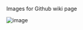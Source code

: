 Images for Github wiki page 

![image](https://user-images.githubusercontent.com/42767311/132569603-e7cd1140-c783-4955-826d-a150bc52213f.png)
